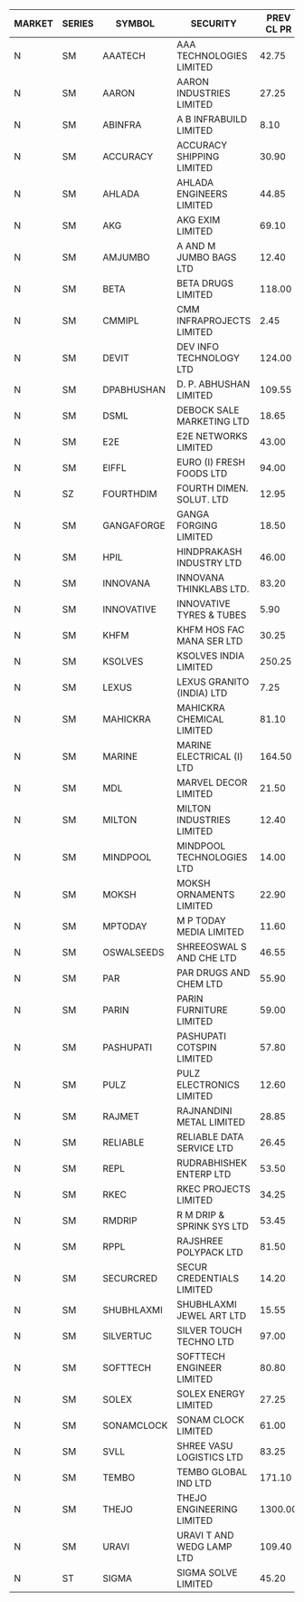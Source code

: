 


| MARKET | SERIES | SYMBOL | SECURITY | PREV CL PR | OPEN PRICE | HIGH PRICE | LOW PRICE | CLOSE PRICE | NET TRDVAL | NET TRDQTY | CORP IND | HI 52 WK | LO 52 WK |
| ----- | ----- | ----- | ----- | ----- | ----- | ----- | ----- | ----- | ----- | ----- | ----- | ----- | ----- |
| N | SM | AAATECH | AAA TECHNOLOGIES LIMITED | 42.75 | 42.60 | 42.75 | 42.40 | 42.75 | 767850.00 | 18000 |  | 43.10 | 42.40 |
| N | SM | AARON | AARON INDUSTRIES LIMITED | 27.25 | 27.25 | 27.25 | 27.25 | 27.25 | 171675.00 | 6300 |  | 58.00 | 27.25 |
| N | SM | ABINFRA | A B INFRABUILD LIMITED | 8.10 | 7.70 | 7.70 | 7.70 | 7.70 | 92400.00 | 12000 |  | 18.80 | 7.70 |
| N | SM | ACCURACY | ACCURACY SHIPPING LIMITED | 30.90 | 32.40 | 32.40 | 32.40 | 32.40 | 103680.00 | 3200 |  | 42.60 | 12.35 |
| N | SM | AHLADA | AHLADA ENGINEERS LIMITED | 44.85 | 44.00 | 44.00 | 44.00 | 44.00 | 88000.00 | 2000 |  | 69.95 | 36.30 |
| N | SM | AKG | AKG EXIM LIMITED | 69.10 | 65.50 | 66.00 | 65.50 | 65.75 | 789000.00 | 12000 |  | 76.50 | 30.00 |
| N | SM | AMJUMBO | A AND M JUMBO BAGS LTD | 12.40 | 12.90 | 12.90 | 12.70 | 12.70 | 204800.00 | 16000 |  | 14.70 | 5.85 |
| N | SM | BETA | BETA DRUGS LIMITED | 118.00 | 117.50 | 117.50 | 117.50 | 117.50 | 282000.00 | 2400 |  | 140.80 | 37.00 |
| N | SM | CMMIPL | CMM INFRAPROJECTS LIMITED | 2.45 | 2.40 | 2.55 | 2.35 | 2.55 | 44250.00 | 18000 |  | 9.25 | 2.30 |
| N | SM | DEVIT | DEV INFO TECHNOLOGY LTD | 124.00 | 124.30 | 124.30 | 124.30 | 124.30 | 186450.00 | 1500 |  | 130.50 | 57.00 |
| N | SM | DPABHUSHAN | D. P. ABHUSHAN LIMITED | 109.55 | 113.95 | 131.45 | 112.00 | 128.60 | 29326800.00 | 240000 |  | 131.45 | 37.50 |
| N | SM | DSML | DEBOCK SALE MARKETING LTD | 18.65 | 19.10 | 19.10 | 18.50 | 18.70 | 682200.00 | 36000 |  | 19.10 | 3.50 |
| N | SM | E2E | E2E NETWORKS LIMITED | 43.00 | 40.85 | 41.00 | 40.85 | 40.85 | 245400.00 | 6000 |  | 57.95 | 13.30 |
| N | SM | EIFFL | EURO (I) FRESH FOODS LTD | 94.00 | 94.00 | 94.00 | 94.00 | 94.00 | 75200.00 | 800 |  | 131.00 | 71.00 |
| N | SZ | FOURTHDIM | FOURTH DIMEN. SOLUT. LTD | 12.95 | 12.95 | 12.95 | 12.95 | 12.95 | 12950.00 | 1000 |  | 13.65 | 5.55 |
| N | SM | GANGAFORGE | GANGA FORGING LIMITED | 18.50 | 18.45 | 18.45 | 18.45 | 18.45 | 110700.00 | 6000 |  | 19.90 | 8.70 |
| N | SM | HPIL | HINDPRAKASH INDUSTRY LTD | 46.00 | 46.05 | 46.05 | 46.05 | 46.05 | 138150.00 | 3000 |  | 46.05 | 40.20 |
| N | SM | INNOVANA | INNOVANA THINKLABS LTD. | 83.20 | 79.05 | 79.05 | 79.05 | 79.05 | 79050.00 | 1000 |  | 326.40 | 70.25 |
| N | SM | INNOVATIVE | INNOVATIVE TYRES & TUBES | 5.90 | 5.85 | 5.85 | 5.85 | 5.85 | 17550.00 | 3000 |  | 14.60 | 5.40 |
| N | SM | KHFM | KHFM HOS FAC MANA SER LTD | 30.25 | 29.10 | 29.10 | 27.55 | 27.55 | 343950.00 | 12000 |  | 36.40 | 22.20 |
| N | SM | KSOLVES | KSOLVES INDIA LIMITED | 250.25 | 262.75 | 262.75 | 262.75 | 262.75 | 157650.00 | 600 |  | 262.75 | 102.05 |
| N | SM | LEXUS | LEXUS GRANITO (INDIA) LTD | 7.25 | 7.25 | 7.25 | 7.20 | 7.20 | 14450.00 | 2000 |  | 17.35 | 4.55 |
| N | SM | MAHICKRA | MAHICKRA CHEMICAL LIMITED | 81.10 | 77.10 | 77.10 | 77.10 | 77.10 | 231300.00 | 3000 |  | 93.50 | 70.00 |
| N | SM | MARINE | MARINE ELECTRICAL (I) LTD | 164.50 | 168.75 | 168.75 | 165.00 | 165.00 | 5700000.00 | 34000 |  | 198.00 | 78.00 |
| N | SM | MDL | MARVEL DECOR LIMITED | 21.50 | 20.45 | 21.00 | 20.45 | 21.00 | 82900.00 | 4000 |  | 28.60 | 16.50 |
| N | SM | MILTON | MILTON INDUSTRIES LIMITED | 12.40 | 12.90 | 12.90 | 12.90 | 12.90 | 56760.00 | 4400 |  | 16.35 | 7.00 |
| N | SM | MINDPOOL | MINDPOOL TECHNOLOGIES LTD | 14.00 | 15.40 | 15.40 | 15.40 | 15.40 | 61600.00 | 4000 |  | 19.25 | 12.00 |
| N | SM | MOKSH | MOKSH ORNAMENTS LIMITED | 22.90 | 21.05 | 21.05 | 21.00 | 21.00 | 126150.00 | 6000 |  | 36.25 | 21.00 |
| N | SM | MPTODAY | M P TODAY MEDIA LIMITED | 11.60 | 11.50 | 11.50 | 11.05 | 11.10 | 89500.00 | 8000 |  | 24.00 | 11.05 |
| N | SM | OSWALSEEDS | SHREEOSWAL S AND CHE LTD | 46.55 | 47.40 | 47.40 | 47.40 | 47.40 | 189600.00 | 4000 |  | 50.45 | 21.80 |
| N | SM | PAR | PAR DRUGS AND CHEM LTD | 55.90 | 54.10 | 54.35 | 54.10 | 54.20 | 216900.00 | 4000 |  | 59.40 | 26.20 |
| N | SM | PARIN | PARIN FURNITURE LIMITED | 59.00 | 67.00 | 67.00 | 67.00 | 67.00 | 134000.00 | 2000 |  | 71.00 | 40.85 |
| N | SM | PASHUPATI | PASHUPATI COTSPIN LIMITED | 57.80 | 57.60 | 57.60 | 57.60 | 57.60 | 2211840.00 | 38400 |  | 75.00 | 40.00 |
| N | SM | PULZ | PULZ ELECTRONICS LIMITED | 12.60 | 13.20 | 13.20 | 13.20 | 13.20 | 52800.00 | 4000 |  | 30.00 | 9.20 |
| N | SM | RAJMET | RAJNANDINI METAL LIMITED | 28.85 | 28.75 | 29.00 | 28.75 | 29.00 | 462000.00 | 16000 |  | 41.30 | 23.85 |
| N | SM | RELIABLE | RELIABLE DATA SERVICE LTD | 26.45 | 25.20 | 25.20 | 25.20 | 25.20 | 181440.00 | 7200 |  | 36.40 | 19.95 |
| N | SM | REPL | RUDRABHISHEK ENTERP LTD | 53.50 | 55.80 | 56.15 | 55.80 | 56.15 | 1514100.00 | 27000 |  | 56.15 | 22.50 |
| N | SM | RKEC | RKEC PROJECTS LIMITED | 34.25 | 36.00 | 37.80 | 36.00 | 37.80 | 109800.00 | 3000 |  | 66.65 | 26.20 |
| N | SM | RMDRIP | R M DRIP & SPRINK SYS LTD | 53.45 | 58.50 | 58.50 | 58.50 | 58.50 | 117000.00 | 2000 |  | 63.00 | 14.65 |
| N | SM | RPPL | RAJSHREE POLYPACK LTD | 81.50 | 83.00 | 85.50 | 83.00 | 85.50 | 168500.00 | 2000 |  | 101.80 | 47.75 |
| N | SM | SECURCRED | SECUR CREDENTIALS LIMITED | 14.20 | 14.80 | 14.90 | 14.00 | 14.90 | 79830.00 | 5400 |  | 45.40 | 12.15 |
| N | SM | SHUBHLAXMI | SHUBHLAXMI JEWEL ART LTD | 15.55 | 14.80 | 14.80 | 14.80 | 14.80 | 29600.00 | 2000 |  | 167.00 | 14.80 |
| N | SM | SILVERTUC | SILVER TOUCH TECHNO LTD | 97.00 | 89.00 | 94.00 | 89.00 | 94.00 | 1029000.00 | 11000 |  | 130.00 | 89.00 |
| N | SM | SOFTTECH | SOFTTECH ENGINEER LIMITED | 80.80 | 77.00 | 77.00 | 76.80 | 76.80 | 246080.00 | 3200 |  | 82.80 | 32.45 |
| N | SM | SOLEX | SOLEX ENERGY LIMITED | 27.25 | 24.15 | 32.50 | 24.15 | 32.15 | 917500.00 | 36000 |  | 35.80 | 19.20 |
| N | SM | SONAMCLOCK | SONAM CLOCK LIMITED | 61.00 | 60.50 | 60.50 | 60.50 | 60.50 | 181500.00 | 3000 |  | 63.25 | 30.80 |
| N | SM | SVLL | SHREE VASU LOGISTICS LTD | 83.25 | 83.70 | 83.70 | 83.70 | 83.70 | 83700.00 | 1000 |  | 113.00 | 70.00 |
| N | SM | TEMBO | TEMBO GLOBAL IND LTD | 171.10 | 175.00 | 180.00 | 175.00 | 180.00 | 1790000.00 | 10000 |  | 180.00 | 115.00 |
| N | SM | THEJO | THEJO ENGINEERING LIMITED | 1300.00 | 1300.00 | 1350.00 | 1300.00 | 1350.00 | 1592000.00 | 1200 |  | 1468.50 | 350.55 |
| N | SM | URAVI | URAVI T AND WEDG LAMP LTD | 109.40 | 110.00 | 110.00 | 110.00 | 110.00 | 4092000.00 | 37200 |  | 110.00 | 95.00 |
| N | ST | SIGMA | SIGMA SOLVE LIMITED | 45.20 | 45.00 | 45.00 | 45.00 | 45.00 | 405000.00 | 9000 |  | 46.00 | 45.00 |



